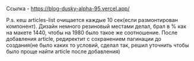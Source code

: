 Ссылка - https://blog-dusky-alpha-95.vercel.app/

P.s. кеш articles-list очищается каждые 10 сек(если размонтирован компонент).
Дизайн немного резиновый местами делал, брал в % как на макете 1440, чтобы на 1980 было такое же соотношение.
После добавления article, редиректит с сохранением пагинации до создания(не было каких то условий, сделал так, решил уточнить чтобы было проще найти article после добавления)
